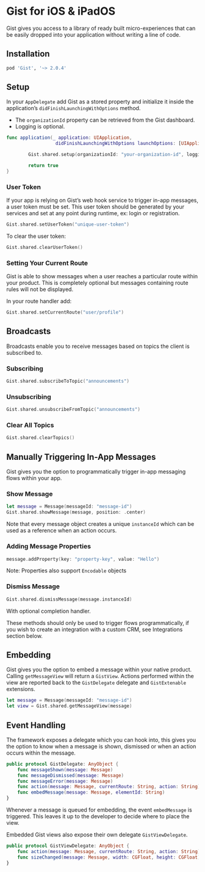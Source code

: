 # Gist for iOS & iPadOS
Gist gives you access to a library of ready built micro-experiences that can be easily dropped into your application without writing a line of code.

## Installation
```ruby
pod 'Gist', '~> 2.0.4'
```

## Setup
In your `AppDelegate` add Gist as a stored property and initialize it inside the application’s `didFinishLaunchingWithOptions` method.

- The `organizationId` property can be retrieved from the Gist dashboard.
- Logging is optional.

```swift
func application(_ application: UIApplication, 
                  didFinishLaunchingWithOptions launchOptions: [UIApplication.LaunchOptionsKey: Any]?) -> Bool {

        Gist.shared.setup(organizationId: "your-organization-id", logging: true)

        return true
}
```

### User Token
If your app is relying on Gist’s web hook service to trigger in-app messages, a user token must be set. This user token should be generated by your services and set at any point during runtime, ex: login or registration.

```swift
Gist.shared.setUserToken("unique-user-token")
```

To clear the user token:
```swift
Gist.shared.clearUserToken()
```

### Setting Your Current Route
Gist is able to show messages when a user reaches a particular route within your product. This is completely optional but messages containing route rules will not be displayed.

In your route handler add:
```swift
Gist.shared.setCurrentRoute("user/profile")
```

## Broadcasts
Broadcasts enable you to receive messages based on topics the client is subscribed to.

### Subscribing
```swift
Gist.shared.subscribeToTopic("announcements")
```

### Unsubscribing
```swift
Gist.shared.unsubscribeFromTopic("announcements")
```

### Clear All Topics
```swift
Gist.shared.clearTopics()
```

## Manually Triggering In-App Messages
Gist gives you the option to programmatically trigger in-app messaging flows within your app.

### Show Message
```swift
let message = Message(messageId: "message-id")
Gist.shared.showMessage(message, position: .center)
```

Note that every message object creates a unique `instanceId` which can be used as a reference when an action occurs.

### Adding Message Properties
```swift
message.addProperty(key: "property-key", value: "Hello")
```
Note: Properties also support `Encodable` objects

### Dismiss Message
```swift
Gist.shared.dismissMessage(message.instanceId)
```
With optional completion handler.

These methods should only be used to trigger flows programmatically, if you wish to create an integration with a custom CRM, see Integrations section below.

## Embedding
Gist gives you the option to embed a message within your native product. Calling `getMessageView` will return a `GistView`. Actions performed within the view are reported back to the `GistDelegate` delegate and `GistExtenable` extensions.

```swift
let message = Message(messageId: "message-id")
let view = Gist.shared.getMessageView(message)
```

## Event Handling
The framework exposes a delegate which you can hook into, this gives you the option to know when a message is shown, dismissed or when an action occurs within the message.

```swift
public protocol GistDelegate: AnyObject {
    func messageShown(message: Message)
    func messageDismissed(message: Message)
    func messageError(message: Message)
    func action(message: Message, currentRoute: String, action: String)
    func embedMessage(message: Message, elementId: String)
}
```

Whenever a message is queued for embedding, the event `embedMessage` is triggered. This leaves it up to the developer to decide where to place the view.

Embedded Gist views also expose their own delegate `GistViewDelegate`.

```swift
public protocol GistViewDelegate: AnyObject {
    func action(message: Message, currentRoute: String, action: String)
    func sizeChanged(message: Message, width: CGFloat, height: CGFloat)
}
```
